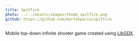 ```yaml
---
title: Spitfire
photo: ../../assets/images/thumb_spitfire.png
github: https://github.com/bartekpacia/spitfire
---
```


Mobile top-down infinite shooter game created using [LibGDX](https://libgdx.badlogicgames.com/index.html).